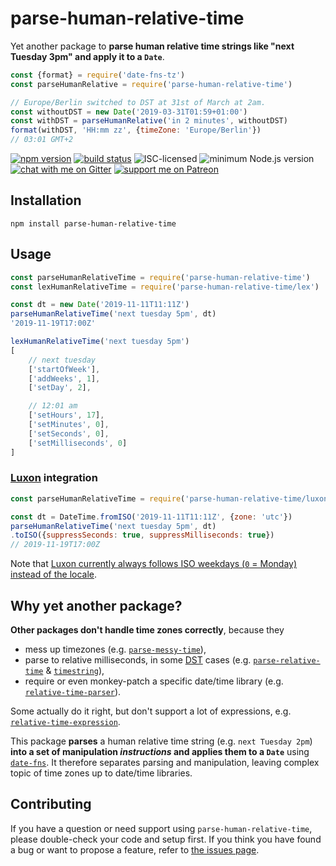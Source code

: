 # parse-human-relative-time

Yet another package to **parse human relative time strings like "next Tuesday 3pm" and apply it to a `Date`**.

```js
const {format} = require('date-fns-tz')
const parseHumanRelative = require('parse-human-relative-time')

// Europe/Berlin switched to DST at 31st of March at 2am.
const withoutDST = new Date('2019-03-31T01:59+01:00')
const withDST = parseHumanRelative('in 2 minutes', withoutDST)
format(withDST, 'HH:mm zz', {timeZone: 'Europe/Berlin'})
// 03:01 GMT+2
````

[![npm version](https://img.shields.io/npm/v/parse-human-relative-time.svg)](https://www.npmjs.com/package/parse-human-relative-time)
[![build status](https://api.travis-ci.org/derhuerst/parse-human-relative-time.svg?branch=master)](https://travis-ci.org/derhuerst/parse-human-relative-time)
![ISC-licensed](https://img.shields.io/github/license/derhuerst/parse-human-relative-time.svg)
![minimum Node.js version](https://img.shields.io/node/v/parse-human-relative-time.svg)
[![chat with me on Gitter](https://img.shields.io/badge/chat%20with%20me-on%20gitter-512e92.svg)](https://gitter.im/derhuerst)
[![support me on Patreon](https://img.shields.io/badge/support%20me-on%20patreon-fa7664.svg)](https://patreon.com/derhuerst)


## Installation

```shell
npm install parse-human-relative-time
```


## Usage

```js
const parseHumanRelativeTime = require('parse-human-relative-time')
const lexHumanRelativeTime = require('parse-human-relative-time/lex')

const dt = new Date('2019-11-11T11:11Z')
parseHumanRelativeTime('next tuesday 5pm', dt)
'2019-11-19T17:00Z'

lexHumanRelativeTime('next tuesday 5pm')
[
	// next tuesday
	['startOfWeek'],
	['addWeeks', 1],
	['setDay', 2],

	// 12:01 am
	['setHours', 17],
	['setMinutes', 0],
	['setSeconds', 0],
	['setMilliseconds', 0]
]
```

### [Luxon](https://moment.github.io/luxon/) integration

```js
const parseHumanRelativeTime = require('parse-human-relative-time/luxon')

const dt = DateTime.fromISO('2019-11-11T11:11Z', {zone: 'utc'})
parseHumanRelativeTime('next tuesday 5pm', dt)
.toISO({suppressSeconds: true, suppressMilliseconds: true})
// 2019-11-19T17:00Z
```

Note that [Luxon currently always follows ISO weekdays (`0` = Monday) instead of the locale](https://github.com/moment/luxon/issues/373).


## Why yet another package?

**Other packages don't handle time zones correctly**, because they

- mess up timezones (e.g. [`parse-messy-time`](https://github.com/substack/parse-messy-time)),
- parse to relative milliseconds, in some [DST](https://en.wikipedia.org/wiki/Daylight_saving_time) cases (e.g. [`parse-relative-time`](https://github.com/fczbkk/parse-relative-time) & [`timestring`](https://github.com/mike182uk/timestring)),
- require or even monkey-patch a specific date/time library (e.g. [`relative-time-parser`](https://github.com/cmaurer/relative.time.parser)).

Some actually do it right, but don't support a lot of expressions, e.g. [`relative-time-expression`](https://github.com/Frezc/relative-time-expression).

This package **parses** a human relative time string (e.g. `next Tuesday 2pm`) **into a set of manipulation *instructions* and applies them to a `Date`** using [`date-fns`](https://date-fns.org). It therefore separates parsing and manipulation, leaving complex topic of time zones up to date/time libraries.


## Contributing

If you have a question or need support using `parse-human-relative-time`, please double-check your code and setup first. If you think you have found a bug or want to propose a feature, refer to [the issues page](https://github.com/derhuerst/parse-human-relative-time/issues).
